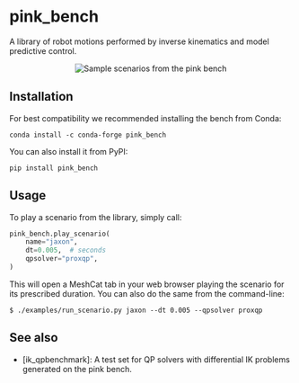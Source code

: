 # pink\_bench

A library of robot motions performed by inverse kinematics and model predictive control.

<p align="center">
    <img src="https://github.com/user-attachments/assets/5b169c2b-3c84-47b8-96d0-5b9095255f52" alt="Sample scenarios from the pink bench" />
</p>

## Installation

For best compatibility we recommended installing the bench from Conda:

```console
conda install -c conda-forge pink_bench
```

You can also install it from PyPI:

```console
pip install pink_bench
```

## Usage

To play a scenario from the library, simply call:

```py
pink_bench.play_scenario(
    name="jaxon",
    dt=0.005,  # seconds
    qpsolver="proxqp",
)
```

This will open a MeshCat tab in your web browser playing the scenario for its prescribed duration. You can also do the same from the command-line:

```console
$ ./examples/run_scenario.py jaxon --dt 0.005 --qpsolver proxqp
```

## See also

- [ik\_qpbenchmark]: A test set for QP solvers with differential IK problems generated on the pink bench.
